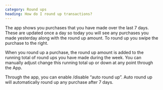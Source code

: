 ```yaml
---
category: Round ups
heading: How do I round up transactions?
---
```


The app shows you purchases that you have made over the last 7 days. These are updated once a day so today you will see any purchases you made yesterday along with the round up amount. To round up you swipe the purchase to the right.

When you round up a purchase, the round up amount is added to the running total of round ups you have made during the week. You can manually adjust change this running total up or down at any point through the App.

Through the app, you can enable /disable “auto round up”. Auto round up will automatically round up any purchase after 7 days.